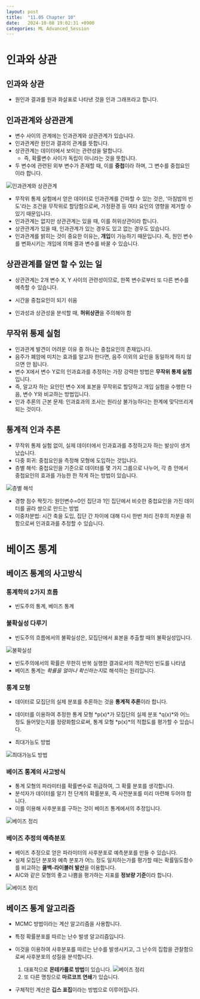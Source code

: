 ```yaml
---
layout: post
title:  "11.05 Chapter 10"
date:   2024-10-08 19:02:31 +0900
categories: ML Advanced_Session
---
```


# 인과와 상관

## 인과와 상관
* 원인과 결과를 원과 화살표로 나타낸 것을 인과 그래프라고 합니다.

## 인과관계와 상관관계
* 변수 사이의 관계에는 인과관계와 상관관계가 있습니다.
* 인과관계란 원인과 결과의 관계를 뜻합니다.
* 상관관계는 데이터에서 보이는 관련성을 말합니다.
    * 즉, 확률변수 사이가 독립이 아니라는 것을 뜻합니다.
* 두 변수에 관련된 외부 변수가 존재할 때, 이를 **중첩**이라 하며, 그 변수를 중첩요인이라 합니다.

![인과관계와 상관관계](/assets/img/sample/65.png)

* 무작위 통제 실험에서 얻은 데이터로 인과관계를 간파할 수 있는 것은, '아침밥의 빈도'라는 조건을 무작위로 할당함으로써, 가정환경 등 여타 요인의 영향을 제거할 수 있기 때문입니다.
* 인과관계는 없지만 상관관계는 있을 때, 이를 허위상관이라 합니다.
* 상관관계가 있을 때, 인과관계가 있는 경우도 있고 없는 경우도 있습니다.
* 인과관계를 밝히는 것이 중요한 이유는, **개입**이 가능하기 때문입니다. 즉, 원인 변수를 변화시키는 개입에 의해 결과 변수를 바꿀 수 있습니다.

## 상관관계를 알면 할 수 있는 일
* 상관관계는 2개 변수 X, Y 사이의 관련성이므로, 한쪽 변수로부터 또 다른 변수를 예측할 수 있습니다.

* 시간을 중첩요인이 되기 쉬움
* 인과성과 상관성을 분석할 때, **허위상관**을 주의해야 함

## 무작위 통제 실험
* 인과관계 발견이 어려운 이유 중 하나는 중첩요인의 존재입니다.
* 음주가 폐암에 미치는 효과를 알고자 한다면, 음주 이외의 요인을 동일하게 하지 않으면 안 됩니다.
* 변수 X에서 변수 Y로의 인과효과를 추정하는 가장 강력한 방법은 **무작위 통제 실험**입니다.
* 즉, 알고자 하는 요인인 변수 X에 표본을 무작위로 할당하고 개입 실험을 수행한 다음, 변수 Y와 비교하는 방법입니다.
* 인과 추론의 근본 문제: 인과효과의 조사는 원리상 불가능하다는 한계에 맞닥뜨리게 되는 것이다.

## 통계적 인과 추론
* 무작위 통제 실험 없이, 실제 데이터에서 인과효과를 추정하고자 하는 발상이 생겨났습니다.
* 다중 회귀: 중첩요인을 측정해 모형에 도입하는 것입니다.
* 층별 해석: 중첩요인을 기준으로 데이터를 몇 가지 그룹으로 나누어, 각 층 안에서 중첩요인의 효과를 가능한 한 작게 하는 방법이 있습니다.

![층별 해석](/assets/img/sample/66.png)

* 경향 점수 짝짓기: 원인변수=0인 집단과 1인 집단에서 비슷한 중첩요인을 가진 데이터를 골라 쌍으로 만드는 방법
* 이중차분법: 시간 축을 도입, 집단 간 차이에 대해 다시 한번 처리 전후의 차분을 취함으로써 인과효과를 추정할 수 있습니다.

# 베이즈 통계
## 베이즈 통계의 사고방식
### 통계학의 2가지 흐름
* 빈도주의 통계, 베이즈 통계

### 불확실성 다루기
* 빈도주의 흐름에서의 불확실성은, 모집단에서 표본을 추출할 때의 불확실성입니다.

![불확실성](/assets/img/sample/67.png)

* 빈도주의에서의 확률은 무한히 반복 실행한 결과로서의 객관적인 빈도를 나타냄
* 베이즈 통계는 *확률을 얼마나 확신하는지*로 해석하는 원리입니다.

### 통계 모형
* 데이터로 모집단의 실제 분포를 추론하는 것을 **통계적 추론**이라 합니다.
* 데이터를 이용하여 추정한 통계 모형 *p(x)*가 모집단의 실제 분포 *q(x)*와 어느 정도 들어맞는지를 정량화함으로써, 통계 모형 *p(x)*의 적합도를 평가할 수 있습니다.

* 최대가능도 방법

![최대가능도 방법](/assets/img/sample/68.png)

### 베이즈 통계의 사고방식
* 통계 모형의 파라미터를 확률변수로 취급하여, 그 확률 분포를 생각합니다.
* 분석자가 데이터를 알기 전 단계의 확률분포, 즉 사전분포를 미리 마련해 두어야 합니다.
* 이를 이용해 사후분포를 구하는 것이 베이즈 통계에서의 추정입니다.

![베이즈 정리](/assets/img/sample/69.png)

### 베이즈 추정의 예측분포
* 베이즈 추정으로 얻은 파라미터의 사후분포로 예측분포를 만들 수 있습니다.
* 실제 모집단 분포와 예측 분포가 어느 정도 일치하는가를 평가할 때는 확률밀도함수를 비교하는 **쿨백-라이블러 발산**을 이용합니다.
* AIC와 같은 모형의 좋고 나쁨을 평가하는 지표를 **정보량 기준**이라 합니다.

![베이즈 정리](/assets/img/sample/70.png)

## 베이즈 통계 알고리즘
* MCMC 방법이라는 계산 알고리즘을 사용합니다.
* 특정 확률분포를 따르는 난수 발생 알고리즘입니다.
* 이것을 이용하여 사후분포를 따르는 난수를 발생시키고, 그 난수의 집합을 관찰함으로써 사후분포의 성질을 분석합니다.

    1. 대표적으로 **몬테카를로 방법**이 있습니다.
    ![베이즈 정리](/assets/img/sample/71.png)
    2. 또 다른 명칭으로 **마르코프 연쇄**가 있습니다.

* 구체적인 계산은 **깁스 표집**이라는 방법으로 이루어집니다.